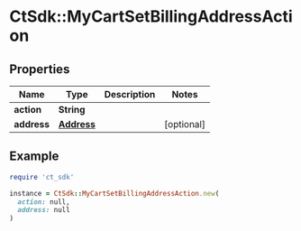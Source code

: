 # CtSdk::MyCartSetBillingAddressAction

## Properties

| Name | Type | Description | Notes |
| ---- | ---- | ----------- | ----- |
| **action** | **String** |  |  |
| **address** | [**Address**](Address.md) |  | [optional] |

## Example

```ruby
require 'ct_sdk'

instance = CtSdk::MyCartSetBillingAddressAction.new(
  action: null,
  address: null
)
```

